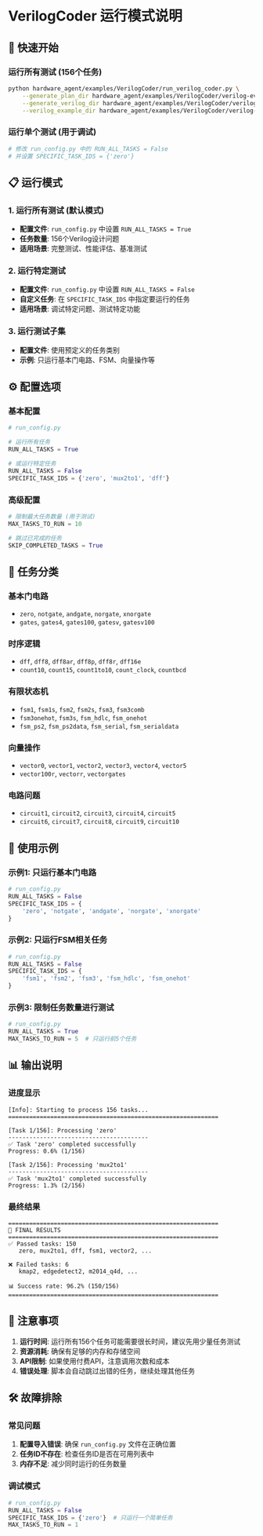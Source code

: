 # VerilogCoder 运行模式说明

## 🚀 快速开始

### 运行所有测试 (156个任务)
```bash
python hardware_agent/examples/VerilogCoder/run_verilog_coder.py \
    --generate_plan_dir hardware_agent/examples/VerilogCoder/verilog-eval-v2/plans/ \
    --generate_verilog_dir hardware_agent/examples/VerilogCoder/verilog-eval-v2/plan_output/ \
    --verilog_example_dir hardware_agent/examples/VerilogCoder/verilog-eval-v2/dataset_dumpall/
```

### 运行单个测试 (用于调试)
```bash
# 修改 run_config.py 中的 RUN_ALL_TASKS = False
# 并设置 SPECIFIC_TASK_IDS = {'zero'}
```

## 📋 运行模式

### 1. 运行所有测试 (默认模式)
- **配置文件**: `run_config.py` 中设置 `RUN_ALL_TASKS = True`
- **任务数量**: 156个Verilog设计问题
- **适用场景**: 完整测试、性能评估、基准测试

### 2. 运行特定测试
- **配置文件**: `run_config.py` 中设置 `RUN_ALL_TASKS = False`
- **自定义任务**: 在 `SPECIFIC_TASK_IDS` 中指定要运行的任务
- **适用场景**: 调试特定问题、测试特定功能

### 3. 运行测试子集
- **配置文件**: 使用预定义的任务类别
- **示例**: 只运行基本门电路、FSM、向量操作等

## ⚙️ 配置选项

### 基本配置
```python
# run_config.py

# 运行所有任务
RUN_ALL_TASKS = True

# 或运行特定任务
RUN_ALL_TASKS = False
SPECIFIC_TASK_IDS = {'zero', 'mux2to1', 'dff'}
```

### 高级配置
```python
# 限制最大任务数量 (用于测试)
MAX_TASKS_TO_RUN = 10

# 跳过已完成的任务
SKIP_COMPLETED_TASKS = True
```

## 🎯 任务分类

### 基本门电路
- `zero`, `notgate`, `andgate`, `norgate`, `xnorgate`
- `gates`, `gates4`, `gates100`, `gatesv`, `gatesv100`

### 时序逻辑
- `dff`, `dff8`, `dff8ar`, `dff8p`, `dff8r`, `dff16e`
- `count10`, `count15`, `count1to10`, `count_clock`, `countbcd`

### 有限状态机
- `fsm1`, `fsm1s`, `fsm2`, `fsm2s`, `fsm3`, `fsm3comb`
- `fsm3onehot`, `fsm3s`, `fsm_hdlc`, `fsm_onehot`
- `fsm_ps2`, `fsm_ps2data`, `fsm_serial`, `fsm_serialdata`

### 向量操作
- `vector0`, `vector1`, `vector2`, `vector3`, `vector4`, `vector5`
- `vector100r`, `vectorr`, `vectorgates`

### 电路问题
- `circuit1`, `circuit2`, `circuit3`, `circuit4`, `circuit5`
- `circuit6`, `circuit7`, `circuit8`, `circuit9`, `circuit10`

## 🔧 使用示例

### 示例1: 只运行基本门电路
```python
# run_config.py
RUN_ALL_TASKS = False
SPECIFIC_TASK_IDS = {
    'zero', 'notgate', 'andgate', 'norgate', 'xnorgate'
}
```

### 示例2: 只运行FSM相关任务
```python
# run_config.py
RUN_ALL_TASKS = False
SPECIFIC_TASK_IDS = {
    'fsm1', 'fsm2', 'fsm3', 'fsm_hdlc', 'fsm_onehot'
}
```

### 示例3: 限制任务数量进行测试
```python
# run_config.py
RUN_ALL_TASKS = True
MAX_TASKS_TO_RUN = 5  # 只运行前5个任务
```

## 📊 输出说明

### 进度显示
```
[Info]: Starting to process 156 tasks...
============================================================

[Task 1/156]: Processing 'zero'
----------------------------------------
✅ Task 'zero' completed successfully
Progress: 0.6% (1/156)

[Task 2/156]: Processing 'mux2to1'
----------------------------------------
✅ Task 'mux2to1' completed successfully
Progress: 1.3% (2/156)
```

### 最终结果
```
============================================================
🏁 FINAL RESULTS
============================================================
✅ Passed tasks: 150
   zero, mux2to1, dff, fsm1, vector2, ...

❌ Failed tasks: 6
   kmap2, edgedetect2, m2014_q4d, ...

📊 Success rate: 96.2% (150/156)
============================================================
```

## 🚨 注意事项

1. **运行时间**: 运行所有156个任务可能需要很长时间，建议先用少量任务测试
2. **资源消耗**: 确保有足够的内存和存储空间
3. **API限制**: 如果使用付费API，注意调用次数和成本
4. **错误处理**: 脚本会自动跳过出错的任务，继续处理其他任务

## 🛠️ 故障排除

### 常见问题
1. **配置导入错误**: 确保 `run_config.py` 文件在正确位置
2. **任务ID不存在**: 检查任务ID是否在可用列表中
3. **内存不足**: 减少同时运行的任务数量

### 调试模式
```python
# run_config.py
RUN_ALL_TASKS = False
SPECIFIC_TASK_IDS = {'zero'}  # 只运行一个简单任务
MAX_TASKS_TO_RUN = 1
```
